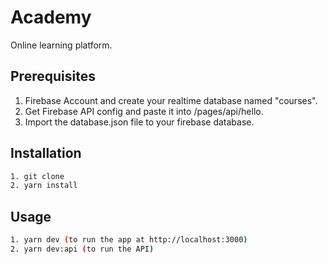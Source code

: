 # Academy

Online learning platform.

## Prerequisites 
1. Firebase Account and create your realtime database named "courses".
2. Get Firebase API config and paste it into /pages/api/hello.
3. Import the database.json file to your firebase database.

## Installation
```bash
1. git clone
2. yarn install
```
## Usage
```bash
1. yarn dev (to run the app at http://localhost:3000)
2. yarn dev:api (to run the API)
```
